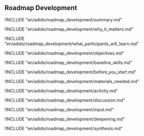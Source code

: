 
##  Roadmap Development

<!-- ![](en/images/capacity_assessment.png "") -->

!INCLUDE "en/adids/roadmap_development/summary.md"

<!-- Why The Topic Matters -->

!INCLUDE "en/adids/roadmap_development/why_it_matters.md"

<!--  What Participants Will Learn -->

!INCLUDE "en/adids/roadmap_development/what_participants_will_learn.md"

<!-- Objectives {.sidebar} -->

!INCLUDE "en/adids/roadmap_development/objectives.md"

<!-- Baseline Skills -->

!INCLUDE "en/adids/roadmap_development/baseline_skills.md"

<!-- Before you Start -->

!INCLUDE "en/adids/roadmap_development/before_you_start.md"

<!-- Materials Needed -->

!INCLUDE "en/adids/roadmap_development/materials_needed.md"

<!--Activity {.activity} -->

!INCLUDE "en/adids/roadmap_development/activity.md"

<!--Discussion -->

!INCLUDE "en/adids/roadmap_development/discussion.md"

<!-- Input -->

!INCLUDE "en/adids/roadmap_development/input.md"

<!-- Deepening -->

!INCLUDE "en/adids/roadmap_development/deepening.md"

<!--Synthesis {.synthesis} -->

!INCLUDE "en/adids/roadmap_development/synthesis.md"

